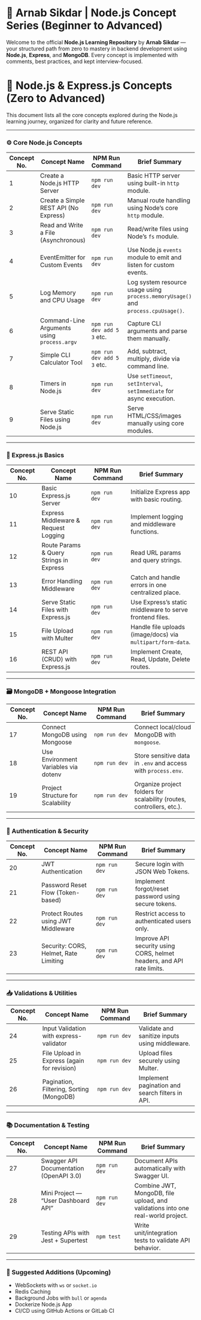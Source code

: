 # 🚀 Arnab Sikdar | Node.js Concept Series (Beginner to Advanced)

Welcome to the official **Node.js Learning Repository** by **Arnab Sikdar** — your structured path from zero to mastery in backend development using **Node.js**, **Express**, and **MongoDB**. Every concept is implemented with comments, best practices, and kept interview-focused.

# 📘 Node.js & Express.js Concepts (Zero to Advanced)

This document lists all the core concepts explored during the Node.js learning journey, organized for clarity and future reference.

---

### ⚙️ Core Node.js Concepts

| Concept No. | Concept Name                                 | NPM Run Command                  | Brief Summary |
|-------------|----------------------------------------------|----------------------------------|----------------|
| 1           | Create a Node.js HTTP Server                 | `npm run dev`                    | Basic HTTP server using built-in `http` module. |
| 2           | Create a Simple REST API (No Express)        | `npm run dev`                    | Manual route handling using Node’s core `http` module. |
| 3           | Read and Write a File (Asynchronous)         | `npm run dev`                    | Read/write files using Node’s `fs` module. |
| 4           | EventEmitter for Custom Events               | `npm run dev`                    | Use Node.js `events` module to emit and listen for custom events. |
| 5           | Log Memory and CPU Usage                     | `npm run dev`                    | Log system resource usage using `process.memoryUsage()` and `process.cpuUsage()`. |
| 6           | Command-Line Arguments using `process.argv`  | `npm run dev add 5 3` etc.       | Capture CLI arguments and parse them manually. |
| 7           | Simple CLI Calculator Tool                   | `npm run dev add 5 3` etc.       | Add, subtract, multiply, divide via command line. |
| 8           | Timers in Node.js                            | `npm run dev`                    | Use `setTimeout`, `setInterval`, `setImmediate` for async execution. |
| 9           | Serve Static Files using Node.js             | `npm run dev`                    | Serve HTML/CSS/images manually using core modules. |

---

### 🚀 Express.js Basics

| Concept No. | Concept Name                                 | NPM Run Command     | Brief Summary |
|-------------|----------------------------------------------|---------------------|----------------|
| 10          | Basic Express.js Server                      | `npm run dev`       | Initialize Express app with basic routing. |
| 11          | Express Middleware & Request Logging         | `npm run dev`       | Implement logging and middleware functions. |
| 12          | Route Params & Query Strings in Express      | `npm run dev`       | Read URL params and query strings. |
| 13          | Error Handling Middleware                    | `npm run dev`       | Catch and handle errors in one centralized place. |
| 14          | Serve Static Files with Express.js           | `npm run dev`       | Use Express’s static middleware to serve frontend files. |
| 15          | File Upload with Multer                      | `npm run dev`       | Handle file uploads (image/docs) via `multipart/form-data`. |
| 16          | REST API (CRUD) with Express.js              | `npm run dev`       | Implement Create, Read, Update, Delete routes. |

---

### 🗃️ MongoDB + Mongoose Integration

| Concept No. | Concept Name                                 | NPM Run Command     | Brief Summary |
|-------------|----------------------------------------------|---------------------|----------------|
| 17          | Connect MongoDB using Mongoose               | `npm run dev`       | Connect local/cloud MongoDB with `mongoose`. |
| 18          | Use Environment Variables via dotenv         | `npm run dev`       | Store sensitive data in `.env` and access with `process.env`. |
| 19          | Project Structure for Scalability            | `npm run dev`       | Organize project folders for scalability (routes, controllers, etc.). |

---

### 🔐 Authentication & Security

| Concept No. | Concept Name                                 | NPM Run Command     | Brief Summary |
|-------------|----------------------------------------------|---------------------|----------------|
| 20          | JWT Authentication                           | `npm run dev`       | Secure login with JSON Web Tokens. |
| 21          | Password Reset Flow (Token-based)            | `npm run dev`       | Implement forgot/reset password using secure tokens. |
| 22          | Protect Routes using JWT Middleware          | `npm run dev`       | Restrict access to authenticated users only. |
| 23          | Security: CORS, Helmet, Rate Limiting        | `npm run dev`       | Improve API security using CORS, helmet headers, and API rate limits. |

---

### 📥 Validations & Utilities

| Concept No. | Concept Name                                 | NPM Run Command     | Brief Summary |
|-------------|----------------------------------------------|---------------------|----------------|
| 24          | Input Validation with express-validator      | `npm run dev`       | Validate and sanitize inputs using middleware. |
| 25          | File Upload in Express (again for revision)  | `npm run dev`       | Upload files securely using Multer. |
| 26          | Pagination, Filtering, Sorting (MongoDB)     | `npm run dev`       | Implement pagination and search filters in API. |

---

### 📚 Documentation & Testing

| Concept No. | Concept Name                                 | NPM Run Command     | Brief Summary |
|-------------|----------------------------------------------|---------------------|----------------|
| 27          | Swagger API Documentation (OpenAPI 3.0)      | `npm run dev`       | Document APIs automatically with Swagger UI. |
| 28          | Mini Project — “User Dashboard API”          | `npm run dev`       | Combine JWT, MongoDB, file upload, and validations into one real-world project. |
| 29          | Testing APIs with Jest + Supertest           | `npm test`          | Write unit/integration tests to validate API behavior. |

---

### 🧩 Suggested Additions (Upcoming)

- WebSockets with `ws` or `socket.io`
- Redis Caching
- Background Jobs with `bull` or `agenda`
- Dockerize Node.js App
- CI/CD using GitHub Actions or GitLab CI

